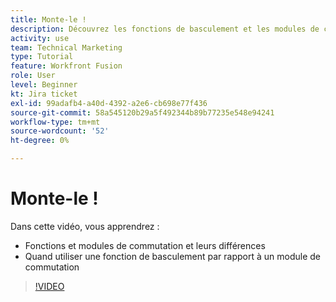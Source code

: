 ```yaml
---
title: Monte-le !
description: Découvrez les fonctions de basculement et les modules de commutation et quand utiliser une fonction de basculement par rapport à un module de commutation dans [!DNL Adobe Workfront Fusion].
activity: use
team: Technical Marketing
type: Tutorial
feature: Workfront Fusion
role: User
level: Beginner
kt: Jira ticket
exl-id: 99adafb4-a40d-4392-a2e6-cb698e77f436
source-git-commit: 58a545120b29a5f492344b89b77235e548e94241
workflow-type: tm+mt
source-wordcount: '52'
ht-degree: 0%

---
```


# Monte-le !

Dans cette vidéo, vous apprendrez :

* Fonctions et modules de commutation et leurs différences
* Quand utiliser une fonction de basculement par rapport à un module de commutation

>[!VIDEO](https://video.tv.adobe.com/v/335288/?quality=12)

